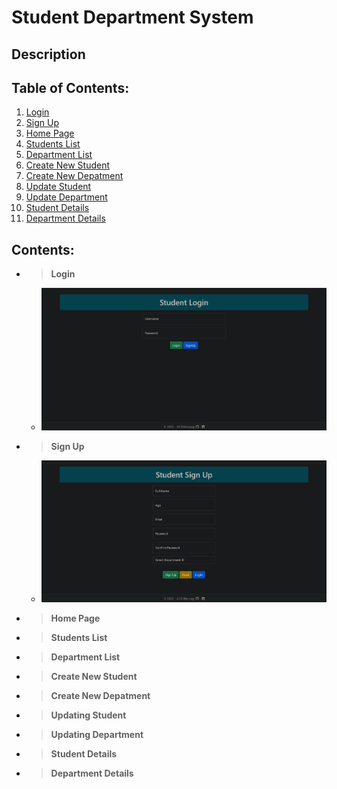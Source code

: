 # Student Department System

## Description

## Table of Contents:
   1. [Login](#1) 
   1. [Sign Up](#2) 
   1. [Home Page](#3) 
   1. [Students List](#4) 
   1. [Department List](#5) 
   1. [Create New Student](#6) 
   1. [Create New Depatment](#7) 
   1. [Update Student](#8) 
   1. [Update Department](#9) 
   1. [Student Details](#10) 
   1. [Department Details](#11) 

## Contents:

- > <a id="1"></a>**Login**
     - ![Login](./Images/Login.png)
- > <a id="2"></a>**Sign Up**
     - ![Sign Up](./Images/SignUp.png)
- > <a id="3"></a>**Home Page**

- > <a id="4"></a>**Students List**

- > <a id="5"></a>**Department List**

- > <a id="6"></a>**Create New Student**

- > <a id="7"></a>**Create New Depatment**

- > <a id="8"></a>**Updating Student**

- > <a id="9"></a>**Updating Department**

- > <a id="10"></a>**Student Details**

- > <a id="11"></a>**Department Details**